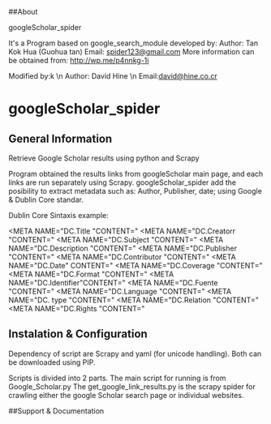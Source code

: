  
##About 

googleScholar_spider

It's a Program based on google_search_module developed by: 
Author: Tan Kok Hua (Guohua tan)
Email: spider123@gmail.com
More information can be obtained from: http://wp.me/p4nnkg-1i


 Modified by:k \n
Author: David Hine \n
Email:david@hine.co.cr


googleScholar_spider
====================




## General Information


Retrieve Google Scholar results using python and Scrapy

Program obtained the results links from googleScholar main page, and each links are run separately using Scrapy. googleScholar_spider add the posibility to extract metadata such as: Author, Publisher, date; using Google & Dublin Core standar.

Dublin Core Sintaxis example:

<META NAME="DC.Title "CONTENT=" 
<META NAME="DC.Creatorr "CONTENT=" 
<META NAME="DC.Subject "CONTENT=" 
<META NAME="DC.Description "CONTENT=" 
<META NAME="DC.Publisher "CONTENT=" 
<META NAME="DC.Contributor "CONTENT=" 
<META NAME="DC.Date" CONTENT=" 
<META NAME="DC.Coverage "CONTENT=" 
<META NAME="DC.Format "CONTENT=" 
<META NAME="DC.Identifier"CONTENT=" 
<META NAME="DC.Fuente "CONTENT=" 
<META NAME="DC.Language "CONTENT=" 
<META NAME="DC. type "CONTENT=" 
<META NAME="DC.Relation "CONTENT=" 
<META NAME="DC.Rights "CONTENT="


## Instalation & Configuration

Dependency of script are Scrapy and yaml (for unicode handling). Both can be downloaded using PIP.

 Scripts is divided into 2 parts. The main script for running is from Google_Scholar.py The get_google_link_results.py is the scrapy spider for crawling either the google Scholar search page or individual websites. 

##Support & Documentation


